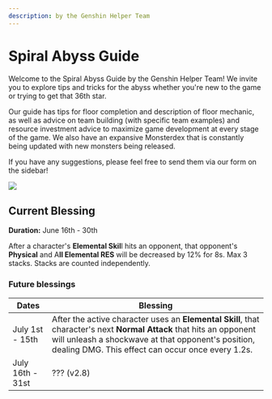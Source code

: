 ```yaml
---
description: by the Genshin Helper Team
---
```


# Spiral Abyss Guide

Welcome to the Spiral Abyss Guide by the Genshin Helper Team! We invite you to explore tips and tricks for the abyss whether you're new to the game or trying to get that 36th star.

Our guide has tips for floor completion and description of floor mechanic, as well as advice on team building (with specific team examples) and resource investment advice to maximize game development at every stage of the game. We also have an expansive Monsterdex that is constantly being updated with new monsters being released.

If you have any suggestions, please feel free to send them via our form on the sidebar!

![](.gitbook/assets/spiral\_abyss\_banner\_no\_text.jpg)

## Current Blessing

**Duration:** June 16th - 30th

After a character's **Elemental Skil**l hits an opponent, that opponent's **Physical** and A**ll Elemental RES** will be decreased by 12% for 8s. Max 3 stacks. Stacks are counted independently.

### Future blessings

| Dates            | Blessing                                                                                                                                                                                                                        |
| ---------------- | ------------------------------------------------------------------------------------------------------------------------------------------------------------------------------------------------------------------------------- |
| July 1st - 15th  | After the active character uses an **Elemental Skill**, that character's next **Normal Attack** that hits an opponent will unleash a shockwave at that opponent's position, dealing DMG. This effect can occur once every 1.2s. |
| July 16th - 31st | ??? (v2.8)                                                                                                                                                                                                                      |
